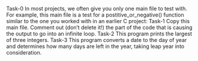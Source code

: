 Task-0 In most projects, we often give you only one main file to test with. For example, this main file is a test for a postitive_or_negative() function similar to the one you worked with in an earlier C project:
Task-1 Copy this main file. Comment out (don’t delete it!) the part of the code that is causing the output to go into an infinite loop.
Task-2 This program prints the largest of three integers.
Task-3 This program converts a date to the day of year and determines how many days are left in the year, taking leap year into consideration.
